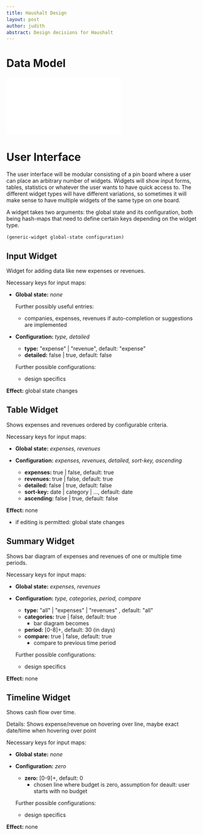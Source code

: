 ```yaml
---
title: Haushalt Design
layout: post
author: judith
abstract: Design decisions for Haushalt
---
```


# Data Model
![Haushalt data model](haushalt-datamodel.pdf)


# User Interface

The user interface will be modular consisting of a pin board where a user can place an arbitrary number of widgets. Widgets will show input forms, tables, statistics or whatever the user wants to have quick access to. The different widget types will have different variations, so sometimes it will make sense to have multiple widgets of the same type on one board.

A widget takes two arguments: the global state and its configuration, both being hash-maps that need to define certain keys depending on the widget type.


    (generic-widget global-state configuration)


## Input Widget
Widget for adding data like new expenses or revenues.

Necessary keys for input maps:

- **Global state:** _none_

  Further possibly useful entries:
  - companies, expenses, revenues if auto-completion or suggestions are implemented

- **Configuration:** _type, detailed_
  - **type:** "expense" \| "revenue", default: "expense"
  - **detailed:** false \| true, default: false

  Further possible configurations:
  - design specifics

**Effect:** global state changes

## Table Widget
Shows expenses and revenues ordered by configurable criteria.

Necessary keys for input maps:

- **Global state:** _expenses, revenues_

- **Configuration:** _expenses, revenues, detailed, sort-key, ascending_
  - **expenses:** true \| false, default: true
  - **revenues:** true \| false, default: true
  - **detailed:** false \| true, default: false
  - **sort-key:** date \| category \| ..., default: date
  - **ascending:** false \| true, default: false

**Effect:** none
- if editing is permitted: global state changes

## Summary Widget
Shows bar diagram of expenses and revenues of one or multiple time periods.

Necessary keys for input maps:

- **Global state:** _expenses, revenues_

- **Configuration:** _type, categories, period, compare_
  - **type:** "all" \| "expenses" \| "revenues" , default: "all"
  - **categories:** true \| false, default: true
    - bar diagram becomes
  - **period:** \[0-8\]+, default: 30 (in days)
  - **compare:** true \| false, default: true
    - compare to previous time period

  Further possible configurations:
  - design specifics

**Effect:** none

## Timeline Widget
Shows cash flow over time.

Details:
Shows expense/revenue on hovering over line, maybe exact date/time when hovering over point

Necessary keys for input maps:

- **Global state:** _none_

- **Configuration:** _zero_
  - **zero:** \[0-9\]+, default: 0
    - chosen line where budget is zero, assumption for deault: user starts with no budget

  Further possible configurations:
  - design specifics

**Effect:** none
